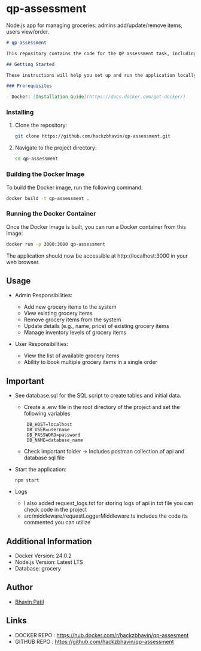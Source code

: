 # qp-assessment
Node.js app for managing groceries: admins add/update/remove items, users view/order.


```markdown
# qp-assessment

This repository contains the code for the QP assessment task, including a Node.js application for managing grocery items and a Dockerfile for containerizing the application.

## Getting Started

These instructions will help you set up and run the application locally using Docker.

### Prerequisites

- Docker: [Installation Guide](https://docs.docker.com/get-docker/)


```
   

### Installing

1. Clone the repository:
   ```bash
   git clone https://github.com/hackzbhavin/qp-assessment.git
   ```

3. Navigate to the project directory:
     ```bash
   cd qp-assessment
   ```
   

### Building the Docker Image

To build the Docker image, run the following command:

```bash
docker build -t qp-assessment .
```

### Running the Docker Container

Once the Docker image is built, you can run a Docker container from this image:

```bash
docker run -p 3000:3000 qp-assessment
```

The application should now be accessible at http://localhost:3000 in your web browser.

## Usage

- Admin Responsibilities:
  - Add new grocery items to the system
  - View existing grocery items
  - Remove grocery items from the system
  - Update details (e.g., name, price) of existing grocery items
  - Manage inventory levels of grocery items

- User Responsibilities:
  - View the list of available grocery items
  - Ability to book multiple grocery items in a single order

## Important
- See database.sql for the SQL script to create tables and initial data.
  - Create a .env file in the root directory of the project and set the following variables
    ```
     DB_HOST=localhost
     DB_USER=username
     DB_PASSWORD=password
     DB_NAME=database_name
    ```
  - Check important folder -> Includes postman collection of api and database sql file

- Start the application:
   ```
   npm start
   ```

- Logs
  - I also added request_logs.txt for storing logs of api in txt file you can check code in the project
  - src/middleware/requestLoggerMiddleware.ts includes the code its commented you can utilize 

## Additional Information

- Docker Version: 24.0.2
- Node.js Version: Latest LTS
- Database: grocery

## Author

- [Bhavin Patil](https://github.com/hackzbhavin)

## Links
- DOCKER REPO : https://hub.docker.com/r/hackzbhavin/qp-assesment
- GITHUB REPO : https://github.com/hackzbhavin/qp-assessment      


